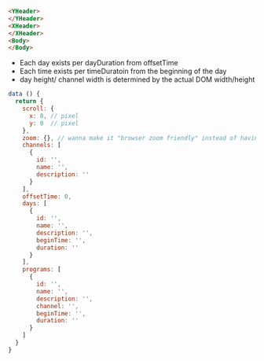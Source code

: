 ```html
<YHeader>
</YHeader>
<XHeader>
</XHeader>
<Body>
</Body>
```

* Each day exists per dayDuration from offsetTime
* Each time exists per timeDuratoin from the beginning of the day
* day height/ channel width is determined by the actual DOM width/height

```js
data () {
  return {
    scroll: {
      x: 0, // pixel
      y: 0  // pixel
    },
    zoom: {}, // wanna make it "browser zoom friendly" instead of having its own zoom level
    channels: [
      {
        id: '',
        name: '',
        description: ''
      }
    ],
    offsetTime: 0,
    days: [
      {
        id: '',
        name: '',
        description: '',
        beginTime: '',
        duration: ''
      }
    ],
    programs: [
      {
        id: '',
        name: '',
        description: '',
        channel: '',
        beginTime: '',
        duration: ''
      }
    ]
  }
}
```
